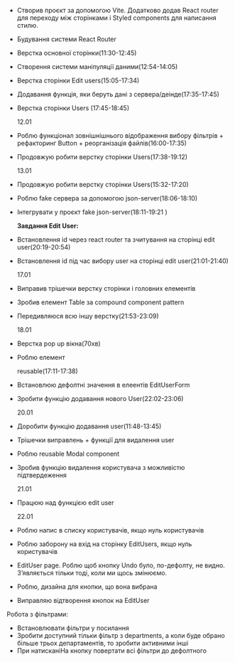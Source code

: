 - Створив проєкт за допомогою Vite. Додатково додав React router для переходу між сторінками і Styled components для написання стилю.

- Будування системи React Router
- Верстка основної сторінки(11:30-12:45)
- Cтворення системи маніпуляції даними(12:54-14:05)
- Верстка сторінки Edit users(15:05-17:34)
- Додавання функція, яки беруть дані з сервера/деінде(17:35-17:45)
- Верстка сторінки Users (17:45-18:45)

  12.01

- Роблю функціонал зовнішнішнього відображення вибору фільтрів + рефакторинг Button + реорганізація файлів(16:00-17:35)
- Продовжую робити верстку сторінки Users(17:38-19:12)

  13.01

- Продовжую робити верстку сторінки Users(15:32-17:20)
- Роблю fake сервера за допомогою json-server(18:06-18:10)
- Інтегрувати у проєкт fake json-server(18:11-19:21 )

  **Завдання Edit User:**

- Встановлення id через react router та зчитування на сторінці edit user(20:19-20:54)
- Встановлення id під час вибору user на сторінці edit user(21:01-21:40)

  17.01

- Виправив трішечки верстку сторінки і головних елементів
- Зробив елемент Table за compound component pattern
- Передивляюся всю іншу верстку(21:53-23:09)

  18.01

- Верстка pop up вікна(70хв)
- Роблю елемент <Form> reusable(17:11-17:38)
- Встановлюю дефолтні значення в елеентів EditUserForm
- Зробити функцію додавання нового User(22:02-23:06)

  20.01

- Доробити функцію додавання user(11:48-13:45)
- Трішечки виправлень + функції для видалення user
- Роблю reusable Modal component
- Зробив функцію видалення користувача з можливістю підтвердеження

  21.01

- Працюю над функцією edit user

  22.01

- Роблю напис в списку користувачів, якщо нуль користувачів
- Роблю заборону на вхід на сторінку EditUsers, якщо нуль користувачів
- EditUser page. Роблю щоб кнопку Undo було, по-дефолту, не видно. Зʼявляється тільки тоді, коли ми щось змінюємо.
- Роблю, дизайна для кнопки, що вона вибрана
- Виправляю відтворення кнопок на EditUser

Робота з фільтрами:

- Встановлювати фільтри у посилання
- Зробити доступний тільки фільтр з departments, а коли буде обрано більше трьох департаментів, то зробити активними інші
- При натисканіНа кнопку повертати всі фільтри до дефолтного
